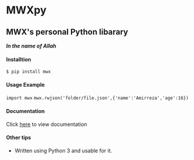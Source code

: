 # MWXpy

## MWX's personal Python libarary

_**In the name of Allah**_

#### Installtion

`$ pip install mwx`

#### Usage Example

`import mwx`
`mwx.rwjson('folder/file.json',{'name':'Amirreza','age':16})`

#### Documentation

Click [here](https://github.com/mwxgaf/mwxpy/wiki/Documentaion) to view documentation

#### Other tips

* Written using Python 3 and usable for it.
